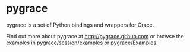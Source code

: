 pygrace
=======

pygrace is a set of Python bindings and wrappers for Grace.

Find out more about pygrace at http://pygrace.github.com or browse the examples in [pygrace/session/examples](https://github.com/pygrace/pygrace/tree/master/pygrace/session/examples) or [pygrace/Examples](https:github.com/pygrace/pygrace/tree/master/pygrace/Examples).
